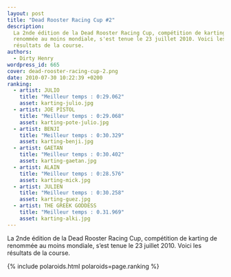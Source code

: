 ```yaml
---
layout: post
title: "Dead Rooster Racing Cup #2"
description:
  La 2nde édition de la Dead Rooster Racing Cup, compétition de karting de
  renommée au moins mondiale, s'est tenue le 23 juillet 2010. Voici les
  résultats de la course.
authors:
  - Dirty Henry
wordpress_id: 665
cover: dead-rooster-racing-cup-2.png
date: 2010-07-30 10:22:39 +0200
ranking:
  - artist: JULIO
    title: "Meilleur temps : 0:29.062"
    asset: karting-julio.jpg
  - artist: JOE PISTOL
    title: "Meilleur temps : 0:29.068"
    asset: karting-pote-julio.jpg
  - artist: BENJI
    title: "Meilleur temps : 0:30.329"
    asset: karting-benji.jpg
  - artist: GAETAN
    title: "Meilleur temps : 0:30.402"
    asset: karting-gaetan.jpg
  - artist: ALAIN
    title: "Meilleur temps : 0:28.576"
    asset: karting-mick.jpg
  - artist: JULIEN
    title: "Meilleur temps : 0:30.258"
    asset: karting-guez.jpg
  - artist: THE GREEK GODDESS
    title: "Meilleur temps : 0.31.969"
    asset: karting-alki.jpg
---
```


La 2nde édition de la Dead Rooster Racing Cup, compétition de karting de
renommée au moins mondiale, s’est tenue le 23 juillet 2010. Voici les résultats
de la course.

{% include polaroids.html polaroids=page.ranking %}
